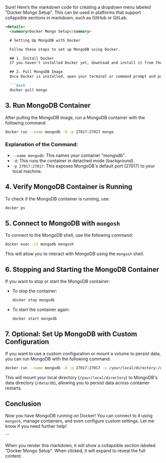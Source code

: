 Sure! Here’s the markdown code for creating a dropdown menu labeled "Docker Mongo Setup". This can be used in platforms that support collapsible sections in markdown, such as GitHub or GitLab.

````markdown
<details>
  <summary>Docker Mongo Setup</summary>

  # Setting Up MongoDB with Docker

  Follow these steps to set up MongoDB using Docker.

  ## 1. Install Docker
  If you haven't installed Docker yet, download and install it from the [Docker official website](https://www.docker.com/get-started).

  ## 2. Pull MongoDB Image
  Once Docker is installed, open your terminal or command prompt and pull the MongoDB Docker image from Docker Hub by running the following command:

  ```bash
  docker pull mongo
````

## 3. Run MongoDB Container

After pulling the MongoDB image, run a MongoDB container with the following command:

```bash
docker run --name mongodb -d -p 27017:27017 mongo
```

### Explanation of the Command:

* `--name mongodb`: This names your container "mongodb".
* `-d`: This runs the container in detached mode (background).
* `-p 27017:27017`: This exposes MongoDB's default port (27017) to your local machine.

## 4. Verify MongoDB Container is Running

To check if the MongoDB container is running, use:

```bash
docker ps
```

## 5. Connect to MongoDB with `mongosh`

To connect to the MongoDB shell, use the following command:

```bash
docker exec -it mongodb mongosh
```

This will allow you to interact with MongoDB using the `mongosh` shell.

## 6. Stopping and Starting the MongoDB Container

If you want to stop or start the MongoDB container:

* To stop the container:

  ```bash
  docker stop mongodb
  ```

* To start the container again:

  ```bash
  docker start mongodb
  ```

## 7. Optional: Set Up MongoDB with Custom Configuration

If you want to use a custom configuration or mount a volume to persist data, you can run MongoDB with the following command:

```bash
docker run --name mongodb -d -p 27017:27017 -v /your/local/directory:/data/db mongo
```

This will mount your local directory (`/your/local/directory`) to MongoDB's data directory (`/data/db`), allowing you to persist data across container restarts.

## Conclusion

Now you have MongoDB running on Docker! You can connect to it using `mongosh`, manage containers, and even configure custom settings. Let me know if you need further help!

</details>
```

When you render this markdown, it will show a collapsible section labeled "Docker Mongo Setup". When clicked, it will expand to reveal the full content.
